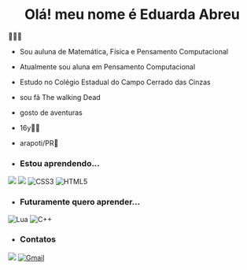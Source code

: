  <h1 align="center"> Olá! meu nome é Eduarda Abreu </h1>

🤖🧟‍♀️
- Sou auluna de  Matemática, Física e Pensamento Computacional  
- Atualmente sou aluna em Pensamento Computacional
- Estudo no Colégio Estadual do Campo Cerrado das Cinzas
- sou fã The walking Dead
- gosto de aventuras
- 16y🤹‍♀️
- arapoti/PR📍

- ### Estou aprendendo...
[![](https://img.shields.io/badge/JavaScript-323330?style=for-the-badge&logo=javascript&logoColor=F7DF1E)](https://editor.p5js.org/)
[![](https://img.shields.io/badge/Scratch-4D97FF?style=for-the-badge&logo=Scratch&logoColor=white)](https://scratch.mit.edu/)
![CSS3](https://img.shields.io/badge/css3-%231572B6.svg?style=for-the-badge&logo=css3&logoColor=white)
![HTML5](https://img.shields.io/badge/html5-%23E34F26.svg?style=for-the-badge&logo=html5&logoColor=white)

- ### Futuramente quero aprender...
![Lua](https://img.shields.io/badge/lua-%232C2D72.svg?style=for-the-badge&logo=lua&logoColor=white)
![C++](https://img.shields.io/badge/c++-%2300599C.svg?style=for-the-badge&logo=c%2B%2B&logoColor=white)

- ### Contatos

[![](https://img.shields.io/badge/Instagram-E4405F?style=for-the-badge&logo=instagram&logoColor=white)](https://www.instagram.com/eduarda.ww)
[![Gmail](https://img.shields.io/badge/Gmail-D14836?style=for-the-badge&logo=gmail&logoColor=white)]( evelin.eduarda.abreu@escola.pr.gov.br)




